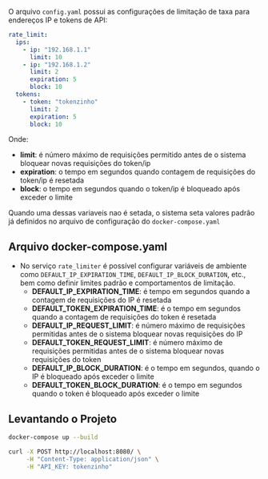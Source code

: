 O arquivo `config.yaml` possui as configurações de limitação de taxa para endereços IP e tokens de API:

```yaml
rate_limit:
  ips:
    - ip: "192.168.1.1"
      limit: 10
    - ip: "192.168.1.2"
      limit: 2
      expiration: 5
      block: 10
  tokens:
    - token: "tokenzinho"
      limit: 2
      expiration: 5
      block: 10
```

Onde: 
- **limit**: é número máximo de requisições permitido antes de o sistema bloquear novas requisições do token/ip
- **expiration**: o tempo em segundos quando contagem de requisições do token/ip é resetada
- **block**: o tempo em segundos quando o token/ip é bloqueado após exceder o limite

Quando uma dessas variaveis nao é setada, o sistema seta valores padrão já definidos no arquivo de configuração do `docker-compose.yaml`

## Arquivo docker-compose.yaml

- No serviço `rate_limiter` é possível configurar variáveis de ambiente como `DEFAULT_IP_EXPIRATION_TIME`, `DEFAULT_IP_BLOCK_DURATION`, etc., bem como definir limites padrão e comportamentos de limitação. 
  - **DEFAULT_IP_EXPIRATION_TIME**: é tempo em segundos quando a contagem de requisições do IP é resetada
  - **DEFAULT_TOKEN_EXPIRATION_TIME**: é o tempo em segundos quando a contagem de requisições do token é resetada
  - **DEFAULT_IP_REQUEST_LIMIT**: é número máximo de requisições permitidas antes de o sistema bloquear novas requisições do IP
  - **DEFAULT_TOKEN_REQUEST_LIMIT**: é número máximo de requisições permitidas antes de o sistema bloquear novas requisições do token
  - **DEFAULT_IP_BLOCK_DURATION**: é o tempo em segundos, quando o IP é bloqueado após exceder o limite
  - **DEFAULT_TOKEN_BLOCK_DURATION**: é o tempo em segundos quando o token é bloqueado após exceder o limite

## Levantando o Projeto

```bash
docker-compose up --build
```

```bash
curl -X POST http://localhost:8080/ \
     -H "Content-Type: application/json" \
     -H "API_KEY: tokenzinho"
```